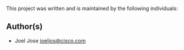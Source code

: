 This project was written and is maintained by the following individuals:

## Author(s)

* Joel Jose <joeljos@cisco.com>
